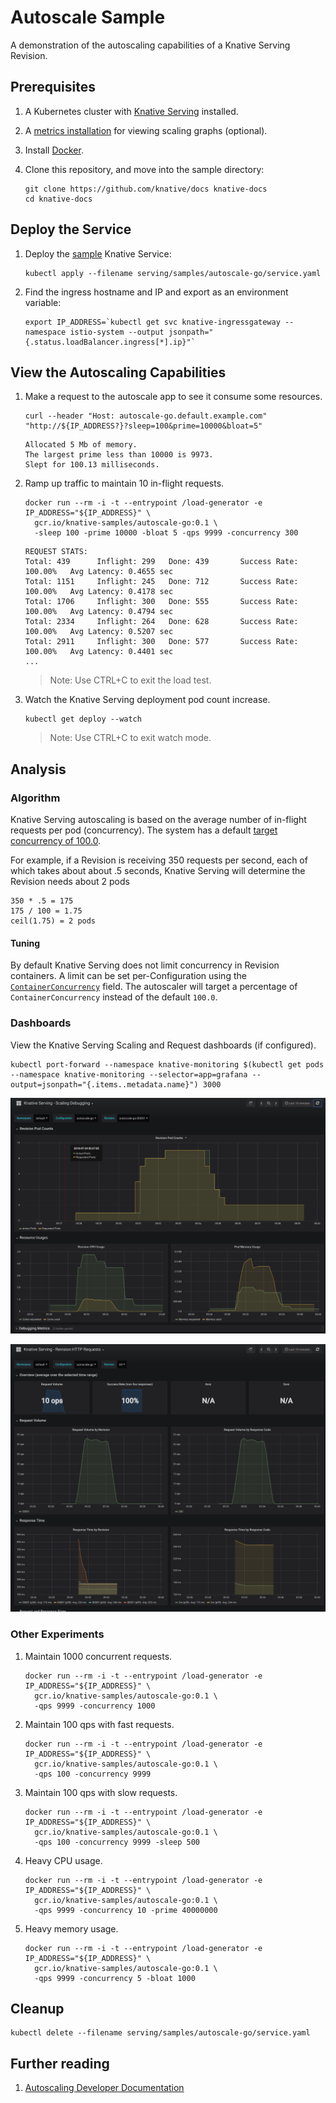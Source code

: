 # Autoscale Sample

A demonstration of the autoscaling capabilities of a Knative Serving Revision.

## Prerequisites

1. A Kubernetes cluster with
   [Knative Serving](https://github.com/knative/docs/blob/master/install/README.md)
   installed.
1. A
   [metrics installation](https://github.com/knative/docs/blob/master/serving/installing-logging-metrics-traces.md)
   for viewing scaling graphs (optional).
1. Install
   [Docker](https://docs.docker.com/get-started/#prepare-your-docker-environment).
1. Clone this repository, and move into the sample directory:

   ```
   git clone https://github.com/knative/docs knative-docs
   cd knative-docs
   ```

## Deploy the Service

1. Deploy the [sample](./service.yaml) Knative Service:

   ```
   kubectl apply --filename serving/samples/autoscale-go/service.yaml
   ```

1. Find the ingress hostname and IP and export as an environment variable:
   ```
   export IP_ADDRESS=`kubectl get svc knative-ingressgateway --namespace istio-system --output jsonpath="{.status.loadBalancer.ingress[*].ip}"`
   ```

## View the Autoscaling Capabilities

1. Make a request to the autoscale app to see it consume some resources.

   ```
   curl --header "Host: autoscale-go.default.example.com" "http://${IP_ADDRESS?}?sleep=100&prime=10000&bloat=5"
   ```

   ```
   Allocated 5 Mb of memory.
   The largest prime less than 10000 is 9973.
   Slept for 100.13 milliseconds.
   ```

1. Ramp up traffic to maintain 10 in-flight requests.

   ```
   docker run --rm -i -t --entrypoint /load-generator -e IP_ADDRESS="${IP_ADDRESS}" \
     gcr.io/knative-samples/autoscale-go:0.1 \
     -sleep 100 -prime 10000 -bloat 5 -qps 9999 -concurrency 300
   ```

   ```
   REQUEST STATS:
   Total: 439      Inflight: 299   Done: 439       Success Rate: 100.00%   Avg Latency: 0.4655 sec
   Total: 1151     Inflight: 245   Done: 712       Success Rate: 100.00%   Avg Latency: 0.4178 sec
   Total: 1706     Inflight: 300   Done: 555       Success Rate: 100.00%   Avg Latency: 0.4794 sec
   Total: 2334     Inflight: 264   Done: 628       Success Rate: 100.00%   Avg Latency: 0.5207 sec
   Total: 2911     Inflight: 300   Done: 577       Success Rate: 100.00%   Avg Latency: 0.4401 sec
   ...
   ```

   > Note: Use CTRL+C to exit the load test.

1. Watch the Knative Serving deployment pod count increase.
   ```
   kubectl get deploy --watch
   ```
   > Note: Use CTRL+C to exit watch mode.

## Analysis

### Algorithm

Knative Serving autoscaling is based on the average number of in-flight requests
per pod (concurrency). The system has a default
[target concurrency of 100.0](https://github.com/knative/serving/blob/3f00c39e289ed4bfb84019131651c2e4ea660ab5/config/config-autoscaler.yaml#L35).

For example, if a Revision is receiving 350 requests per second, each of which
takes about about .5 seconds, Knative Serving will determine the Revision needs
about 2 pods

```
350 * .5 = 175
175 / 100 = 1.75
ceil(1.75) = 2 pods
```

#### Tuning

By default Knative Serving does not limit concurrency in Revision containers. A
limit can be set per-Configuration using the
[`ContainerConcurrency`](https://github.com/knative/serving/blob/3f00c39e289ed4bfb84019131651c2e4ea660ab5/pkg/apis/serving/v1alpha1/revision_types.go#L149)
field. The autoscaler will target a percentage of `ContainerConcurrency` instead
of the default `100.0`.

### Dashboards

View the Knative Serving Scaling and Request dashboards (if configured).

```
kubectl port-forward --namespace knative-monitoring $(kubectl get pods --namespace knative-monitoring --selector=app=grafana --output=jsonpath="{.items..metadata.name}") 3000
```

![scale dashboard](scale-dashboard.png)

![request dashboard](request-dashboard.png)

### Other Experiments

1. Maintain 1000 concurrent requests.

   ```
   docker run --rm -i -t --entrypoint /load-generator -e IP_ADDRESS="${IP_ADDRESS}" \
     gcr.io/knative-samples/autoscale-go:0.1 \
     -qps 9999 -concurrency 1000
   ```

1. Maintain 100 qps with fast requests.

   ```
   docker run --rm -i -t --entrypoint /load-generator -e IP_ADDRESS="${IP_ADDRESS}" \
     gcr.io/knative-samples/autoscale-go:0.1 \
     -qps 100 -concurrency 9999
   ```

1. Maintain 100 qps with slow requests.

   ```
   docker run --rm -i -t --entrypoint /load-generator -e IP_ADDRESS="${IP_ADDRESS}" \
     gcr.io/knative-samples/autoscale-go:0.1 \
     -qps 100 -concurrency 9999 -sleep 500
   ```

1. Heavy CPU usage.

   ```
   docker run --rm -i -t --entrypoint /load-generator -e IP_ADDRESS="${IP_ADDRESS}" \
     gcr.io/knative-samples/autoscale-go:0.1 \
     -qps 9999 -concurrency 10 -prime 40000000
   ```

1. Heavy memory usage.
   ```
   docker run --rm -i -t --entrypoint /load-generator -e IP_ADDRESS="${IP_ADDRESS}" \
     gcr.io/knative-samples/autoscale-go:0.1 \
     -qps 9999 -concurrency 5 -bloat 1000
   ```

## Cleanup

```
kubectl delete --filename serving/samples/autoscale-go/service.yaml
```

## Further reading

1. [Autoscaling Developer Documentation](https://github.com/knative/serving/blob/master/docs/scaling/DEVELOPMENT.md)
